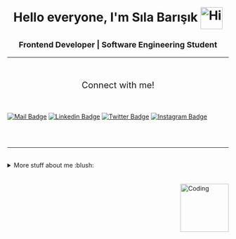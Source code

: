 <br/>
<h1 align="center">Hello everyone, I'm Sıla Barışık <img align="center" alt="Hi" width="50"  src="https://user-images.githubusercontent.com/1303154/88677602-1635ba80-d120-11ea-84d8-d263ba5fc3c0.gif"</h1>

<h3 align="center" style = font-size:18px;>Frontend Developer | Software Engineering Student</h3> <hr/>
<br/>

<p style= font-size:20px; font-style: italic;  align="center">
Connect with me!
</p> 

<br/>

[![Mail Badge](https://img.shields.io/badge/Gmail-D14836?style=for-the-badge&logo=gmail&logoColor=white)](mailto:slabarsk249@gmail.com)
[![Linkedin Badge](https://img.shields.io/badge/LinkedIn-0077B5?style=for-the-badge&logo=linkedin&logoColor=white)](https://www.linkedin.com/in/s%C4%B1la-bar%C4%B1%C5%9F%C4%B1k-2a07b0202/) 
[![Twitter Badge](https://img.shields.io/badge/Twitter-1DA1F2?style=for-the-badge&logo=twitter&logoColor=white)](https://twitter.com/Buubituzak)
[![Instagram Badge](https://img.shields.io/badge/Instagram-E4405F?style=for-the-badge&logo=instagram&logoColor=white)](https://www.instagram.com/slabarsk/) 

<br/><br/>
<hr/>
<br/>


<details>
<summary>
  More stuff about me :blush: <br/><br/><br/> <img align="right" alt="Coding" width="110"  src="https://media.giphy.com/media/du3J3cXyzhj75IOgvA/giphy.gif">
</summary>

<br >

I am currently living in İzmir/Turkey. During my college, I believe, I was able to gather sufficient information and experience in my classroom and laboratory sessions. Now, I am a 3rd year student and my studies in the field continue to fuel my interest in Frontend, this year. 

<hr/><br/>

![https://github.com/slabarsk](https://komarev.com/ghpvc/?username=your-github-slabarsk&color=orange&style=for-the-badge)

<br/>



![Sıla's GitHub stats](https://slabarsk.vercel.app/api?username=slabarsk&show_icons=true&theme=slateorange)

